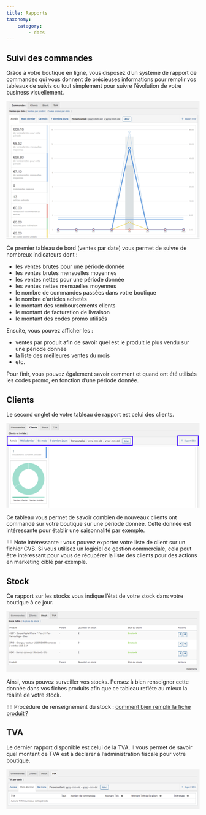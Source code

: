 ```yaml
---
title: Rapports
taxonomy:
    category:
        - docs
---
```


## Suivi des commandes 

Grâce à votre boutique en ligne, vous disposez d’un système de rapport de commandes qui vous donnent de précieuses informations pour remplir vos tableaux de suivis ou tout simplement pour suivre l’évolution de votre business visuellement. 

![rapports-commandes-guide-123venteflash](rapports-commandes-guide-123venteflash.png)

Ce premier tableau de bord (ventes par date) vous permet de suivre de nombreux indicateurs dont : 

- les ventes brutes pour une période donnée
- les ventes brutes mensuelles moyennes
- les ventes nettes pour une période donnée
- les ventes nettes mensuelles moyennes
- le nombre de commandes passées dans votre boutique
- le nombre d’articles achetés
- le montant des remboursements clients
- le montant de facturation de livraison
- le montant des codes promo utilisés

Ensuite, vous pouvez afficher les :
- ventes par produit afin de savoir quel est le produit le plus vendu sur une période donnée
- la liste des meilleures ventes du mois
- etc. 

Pour finir, vous pouvez également savoir comment et quand ont été utilisés les codes promo, en fonction d’une période donnée. 

## Clients

Le second onglet de votre tableau de rapport est celui des clients. 

![rapport-clients-guide-123venteflash](rapport-clients-guide-123venteflash.png)

Ce tableau vous permet de savoir combien de nouveaux clients ont commandé sur votre boutique sur une période donnée. Cette donnée est intéressante pour établir une saisonnalité par exemple. 

!!!! Note intéressante : vous pouvez exporter votre liste de client sur un fichier CVS. Si vous utilisez un logiciel de gestion commerciale, cela peut être intéressant pour vous de récupérer la liste des clients pour des actions en marketing ciblé par exemple. 

## Stock

Ce rapport sur les stocks vous indique l’état de votre stock dans votre boutique à ce jour. 

![rapport-stock-guide-123venteflash](rapport-stock-guide-123venteflash.png)

Ainsi, vous pouvez surveiller vos stocks. 
Pensez à bien renseigner cette donnée dans vos fiches produits afin que ce tableau reflète au mieux la réalité de votre stock. 

!!!! Procédure de renseignement du stock : [comment bien remplir la fiche produit ?](https://guide.123venteflash.com/boutique/catalogue/produits-simples) 

## TVA

Le dernier rapport disponible est celui de la TVA. Il vous permet de savoir quel montant de TVA est à déclarer à l’administration fiscale pour votre boutique. 

![rapport-tva-guide-123venteflash](rapport-tva-guide-123venteflash.png)